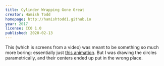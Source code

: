 ```yaml
---
title: Cylinder Wrapping Gone Great
creator: Hamish Todd
homepage: http://hamishtodd1.github.io
year: 2017
license: CC0 1.0
published: 2020-02-13
---
```


This (which is screens from a video) was meant to be something so much more boring: essentially just [this animation](https://commons.wikimedia.org/wiki/File:Torus_from_rectangle.gif). But I was drawing the circles parametrically, and their centers ended up put in the wrong place.

